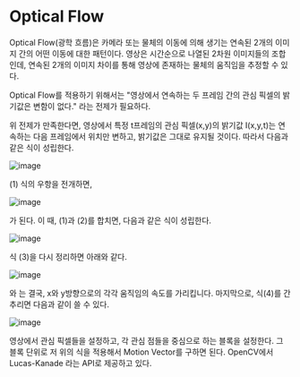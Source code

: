 # Optical Flow
Optical Flow(광학 흐름)은 카메라 또는 물체의 이동에 의해 생기는 연속된 2개의 이미지 간의 어떤 이동에 대한 패턴이다. 
영상은 시간순으로 나열된 2차원 이미지들의 조합인데, 연속된 2개의 이미지 차이를 통해 영상에 존재하는 물체의 움직임을 추정할 수 있다.

Optical Flow를 적용하기 위해서는 
"영상에서 연속하는 두 프레임 간의 관심 픽셀의 밝기값은 변함이 없다." 
라는 전제가 필요하다. 

위 전제가 만족한다면, 영상에서 특정 t프레임의 관심 픽셀(x,y)의 밝기값 I(x,y,t)는 연속하는 다음 프레임에서 위치만 변하고, 
밝기값은 그대로 유지될 것이다. 따라서 다음과 같은 식이 성립한다. 

![image](https://user-images.githubusercontent.com/49221790/99050701-87b84c80-25db-11eb-8830-53a136f91ba9.png)

(1) 식의 우항을 전개하면,

![image](https://user-images.githubusercontent.com/49221790/99050962-9acb1c80-25db-11eb-9309-50225372bccc.png)


가 된다. 이 때, (1)과 (2)를 합치면, 다음과 같은 식이 성립한다.

![image](https://user-images.githubusercontent.com/49221790/99051113-a61e4800-25db-11eb-8226-9242f3ba48af.png)

식 (3)을 다시 정리하면 아래와 같다.

![image](https://user-images.githubusercontent.com/49221790/99051277-b2a2a080-25db-11eb-8c1a-e59a63857b98.png)

와 는 결국, x와 y방향으로의 각각 움직임의 속도를 가리킵니다. 마지막으로, 식(4)를 간추리면
다음과 같이 쓸 수 있다.

![image](https://user-images.githubusercontent.com/49221790/99051428-bfbf8f80-25db-11eb-9bae-d3872c2e6834.png)

영상에서 관심 픽셀들을 설정하고, 각 관심 점들을 중심으로 하는 블록을 설정한다. 그 블록 단위로 저 위의 식을 적용해서 Motion Vector를 구하면 된다. 
OpenCV에서 Lucas-Kanade 라는 API로 제공하고 있다.
